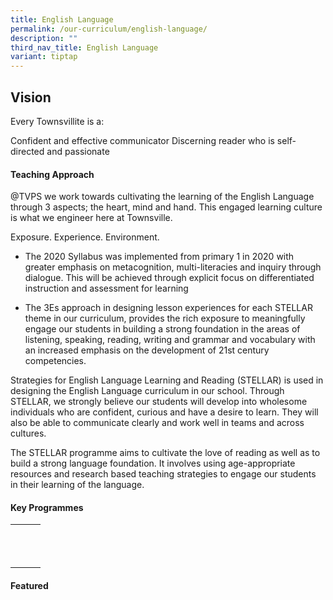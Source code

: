 ```yaml
---
title: English Language
permalink: /our-curriculum/english-language/
description: ""
third_nav_title: English Language
variant: tiptap
---
```

<h2>Vision</h2><p>Every Townsvillite is a:</p><p>Confident and effective communicator Discerning reader who is self-directed and passionate</p><h4>Teaching Approach</h4><p>@TVPS we work towards cultivating the learning of the English Language through 3 aspects; the heart, mind and hand. This engaged learning culture is what we engineer here at Townsville.</p><p>Exposure. Experience. Environment.</p><ul><li><p>The 2020 Syllabus was implemented from primary 1 in 2020 with greater emphasis on metacognition, multi-literacies and inquiry through dialogue. This will be achieved through explicit focus on differentiated instruction and assessment for learning</p></li><li><p>The 3Es approach in designing lesson experiences for each STELLAR theme in our curriculum, provides the rich exposure to meaningfully engage our students in building a strong foundation in the areas of listening, speaking, reading, writing and grammar and vocabulary with an increased emphasis on the development of 21st century competencies.</p></li></ul><p>Strategies for English Language Learning and Reading (STELLAR) is used in designing the English Language curriculum in our school. Through STELLAR, we strongly believe our students will develop into wholesome individuals who are confident, curious and have a desire to learn. They will also be able to communicate clearly and work well in teams and across cultures.</p><p>The STELLAR programme aims to cultivate the love of reading as well as to build a strong language foundation. It involves using age-appropriate resources and research based teaching strategies to engage our students in their learning of the language.</p><h4>Key Programmes</h4><table><tbody><tr><th rowspan="1" colspan="1"><p></p></th><th rowspan="1" colspan="1"><p></p></th><th rowspan="1" colspan="1"><p></p></th></tr><tr><td rowspan="1" colspan="1"><p></p></td><td rowspan="1" colspan="1"><p></p></td><td rowspan="1" colspan="1"><p></p></td></tr><tr><td rowspan="1" colspan="1"><p></p></td><td rowspan="1" colspan="1"><p></p></td><td rowspan="1" colspan="1"><p></p></td></tr></tbody></table><h4>Featured</h4><p></p>